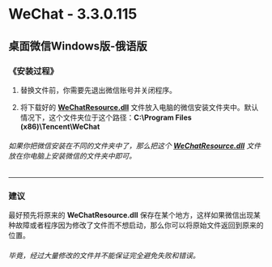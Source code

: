 # WeChat - 3.3.0.115
桌面微信Windows版-俄语版
----

### 《安装过程》
1. 替换文件前，你需要先退出微信账号并关闭程序。

2. 将下载好的 [**WeChatResource.dll**][1] 文件放入电脑的微信安装文件夹中。默认情况下，这个文件夹位于这个路径：**C:\Program Files (x86)\Tencent\WeChat**

###### 如果你把微信安装在不同的文件夹中了，那么把这个 [**WeChatResource.dll**][1] 文件放在你电脑上安装微信的文件夹中即可。

----

### 建议
最好预先将原来的 **WeChatResource.dll** 保存在某个地方，这样如果微信出现某种故障或者程序因为修改了文件而不想启动，那么你可以将原始文件返回到原来的位置。

###### 毕竟，经过大量修改的文件并不能保证完全避免失败和错误。

[1]: https://github.com/Andrew-13/WeChat/tree/main/WeChat%20-%203.3.0.115/WeChat%20Resource%20file
